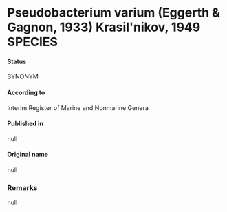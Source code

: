 # Pseudobacterium varium (Eggerth & Gagnon, 1933) Krasil'nikov, 1949 SPECIES

#### Status
SYNONYM

#### According to
Interim Register of Marine and Nonmarine Genera

#### Published in
null

#### Original name
null

### Remarks
null